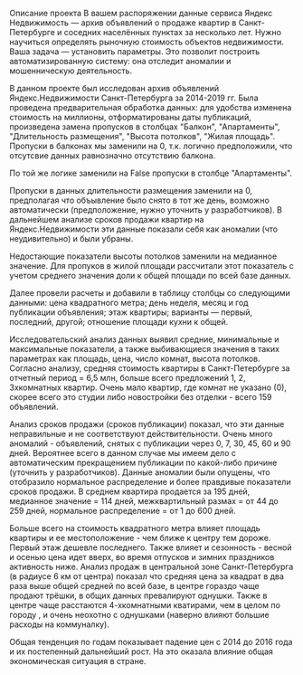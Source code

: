 Описание проекта
В вашем распоряжении данные сервиса Яндекс Недвижимость — архив объявлений о продаже квартир в Санкт-Петербурге и соседних населённых пунктах за несколько лет. Нужно научиться определять рыночную стоимость объектов недвижимости. Ваша задача — установить параметры. Это позволит построить автоматизированную систему: она отследит аномалии и мошенническую деятельность.


В данном проекте был исследован архив объявлений Яндекс.Недвижимости Санкт-Петербурга за 2014-2019 гг. Была проведена предварительная обработка данных: для удобства изменена стоимость на миллионы, отформатированы даты публикаций, произведена замена пропусков в столбцах "Балкон", "Апартаменты", "Длительность размещения", "Высота потолков", "Жилая площадь".
Пропуски в балконах мы заменили на 0, т.к. логично предположили, что отсутсвие данных равнозначно отсутствию балкона.

По той же логике заменили на False пропуски в столбце "Апартаменты".

Пропуски в данных длительности размещения заменили на 0, предполагая что объывление было снято в тот же день, возможно автоматически (предположение, нужно уточнить у разработчиков). В дальнейшем анализе сроков продажи квартир на Яндекс.Недвижимости эти данные показали себя как аномалии (что неудивительно) и были убраны.

Недостающие показатели высоты потолков заменили на медианное значение. Для пропуков в жилой площади рассчитали этот показатель с учетом среднего значения доли к общей площади по всей базе данных.

Далее провели расчеты и добавили в таблицу столбцы со следующими данными: цена квадратного метра; день неделя, месяц и год публикации объявления; этаж квартиры; варианты — первый, последний, другой; отношение площади кухни к общей.

Исследовательский анализ данных выявил средние, минимальные и максимальные показатели, а также выбивающиеся значения в таких параметрах как площадь, цена, число комнат, высота потолков. Согласно анализу, средняя стоимость квартиры в Санкт-Петербурге за отчетный период = 6,5 млн, больше всего предложений 1, 2, 3хкомнатных квартир. Очень мало квартир, где комнат не указано (0), скорее всего это студии либо новостройки без отделки - всего 159 объявлений.

Анализ сроков продажи (сроков публикации) показал, что эти данные неправильные и не соответствуют действительности. Очень много аномалий - объявлений, снятых с публикации через 0, 7, 30, 45, 60 и 90 дней. Вероятнее всего в данном случае мы имеем дело с автоматическим прекращением публикации по какой-либо причине (уточнить у разработчиков). Данные аномалии были опущены, что отобразило нормальное распределение и более правдивые показатели сроков продажи. В среднем квартира продается за 195 дней, медианное значение = 114 дней, межквартильный размах = от 44 до 259 дней, нормальное распределение = от 1 до 600 дней.

Больше всего на стоимость квадратного метра влияет площадь квартиры и ее местоположение - чем ближе к центру тем дороже. Первый этаж дешевле последнего. Также влияет и сезонность - весной и осенью цена идет вверх, во время отпусков и зимних праздников активность ниже. Анализ продаж в центральной зоне Санкт-Петербурга (в радиусе 6 км от центра) показал что средняя цена за квадрат в два раза выше общей средней по всей базе, в центре гораздо чаще продают трёшки, в общих данных превалируют однушки. Также в центре чаще расстаются 4-хкомнатными кватирами, чем в целом по городу , и очень неохотно с однушками (наверно влияют большие расходы на коммуналку).

Общая тенденция по годам показывает падение цен с 2014 до 2016 года и их постепенный дальнейший рост. На это оказала влияние общая экономическая ситуация в стране.
